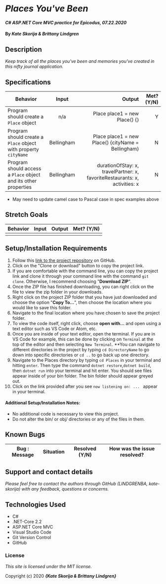 # _Places You've Been_

#### _C# ASP.NET Core MVC practice for Epicodus, 07.22.2020_

#### By _**Kate Skorija & Brittany Lindgren**_


## Description

_Keep track of all the places you've been and memories you've created in this nifty journal application._


## Specifications

| Behavior   |   Input   |  Output |  Met? (Y/N)  |
|----------|:-------------:|------:|-----------:|
|  Program should create a `Place` object  |  n/a  |  Place place1 = new Place() {} | Y |
|  Program should create a `Place` object with property `cityName`  |  Bellingham  |  Place place1 = new Place() {cityName = Bellingham} | N |
|  Program should access a `Place` object and its other properties  |  Bellingham  |  durationOfStay: x, travelPartner: x, favoriteRestaurants: x, activities: x | N |

* May need to update camel case to Pascal case in spec examples above


## Stretch Goals
| Behavior   |   Input   |  Output |  Met? (Y/N)  |
|----------|:-------------:|------:|-----------:|
|  |  |  |  |


## Setup/Installation Requirements

  1. Follow this [link to the project repository](https://github.com/kate-skorija/Places.Solution) on GitHub.  
  2. Click on the "Clone or download" button to copy the project link.     
  3. If you are comfortable with the command line, you can copy the project link and clone it through your command line with the command `git clone`. Otherwise, I recommend choosing "**Download ZIP**".     
   4. Once the ZIP file has finished downloading, you can right click on the file to view the zip folder in your downloads.     
  5. Right click on the project ZIP folder that you have just downloaded and choose the option "**Copy To...**", then choose the location where you would like to save this folder.      
  6. Navigate to the final location where you have chosen to save the project folder.      
  7. To view the code itself, right click, choose **open with...** and open using a text editor such as VS Code or Atom, etc.
  8. Once you are inside of your text editor, open the terminal. If you are in VS Code for example, this can be done by clicking on `Terminal` at the top of the editor and then selecting `New Terminal`. **You can navigate to different directories in the project by typing `cd DirectoryName` to go down into specific directories or `cd ..` to go back up one directory. 
  9. Navigate to the Places directory by typing `cd Places` in your terminal and hitting `enter`. Then type the command `dotnet restore`,`dotnet build`, then `dotnet run` into your terminal and hit enter. You should see files appear inside of your bin folder. The bin folder should appear greyed out. 
  10. Click on the link provided after you see `now listening on: ... ` appear in your terminal.


#### Additional Setup/Installation Notes:

* No additional code is necessary to view this project.   
* Do not alter the bin/ or obj/ directories or any of the files in them.

## Known Bugs

| Bug : Message |  Situation  | Resolved (Y/N) |  How was the issue resolved?  |
| ------- | ----- | ------ | ------- |
 


## Support and contact details

_Please feel free to contact the authors through GitHub (LINDGRENBA, kate-skorija) with any feedback, questions or concerns._


## Technologies Used

* C# 
* .NET-Core 2.2
* ASP.NET Core MVC
* Visual Studio Code
* Git Version Control 
* GitHub


### License

*This site is licensed under the MIT license.*

Copyright (c) 2020 **_{Kate Skorija & Brittany Lindgren}_**